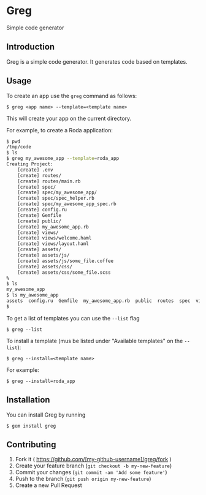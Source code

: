# Greg

Simple code generator

## Introduction

Greg is a simple code generator. It generates code based on templates.

## Usage

To create an app use the `greg` command as follows:

    $ greg <app name> --template=<template name>

This will create your app on the current directory.

For example, to create a Roda application:

```bash
$ pwd
/tmp/code
$ ls
$ greg my_awesome_app --template=roda_app
Creating Project:
    [create] .env
    [create] routes/
    [create] routes/main.rb
    [create] spec/
    [create] spec/my_awesome_app/
    [create] spec/spec_helper.rb
    [create] spec/my_awesome_app_spec.rb
    [create] config.ru
    [create] Gemfile
    [create] public/
    [create] my_awesome_app.rb
    [create] views/
    [create] views/welcome.haml
    [create] views/layout.haml
    [create] assets/
    [create] assets/js/
    [create] assets/js/some_file.coffee
    [create] assets/css/
    [create] assets/css/some_file.scss
%
$ ls
my_awesome_app
$ ls my_awesome_app
assets  config.ru  Gemfile  my_awesome_app.rb  public  routes  spec  views
$
```

To get a list of templates you can use the `--list` flag

    $ greg --list

To install a template (mus be listed under "Available templates" on the `--list`):

    $ greg --install=<template name>

For example:

    $ greg --install=roda_app

## Installation

You can install Greg by running

    $ gem install greg

## Contributing

1. Fork it ( https://github.com/[my-github-username]/greg/fork )
2. Create your feature branch (`git checkout -b my-new-feature`)
3. Commit your changes (`git commit -am 'Add some feature'`)
4. Push to the branch (`git push origin my-new-feature`)
5. Create a new Pull Request

